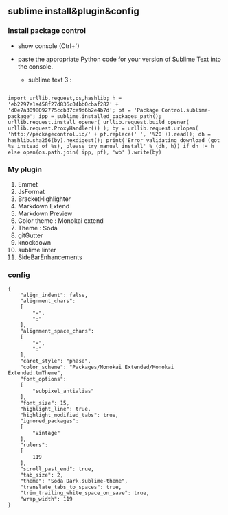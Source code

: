 ## sublime install&plugin&config

### Install package control

- show console (Ctrl+`)

- paste the appropriate Python code for your version of Sublime Text into the console.
    - sublime text 3 :

```shell

import urllib.request,os,hashlib; h = 'eb2297e1a458f27d836c04bb0cbaf282' + 'd0e7a3098092775ccb37ca9d6b2e4b7d'; pf = 'Package Control.sublime-package'; ipp = sublime.installed_packages_path(); urllib.request.install_opener( urllib.request.build_opener( urllib.request.ProxyHandler()) ); by = urllib.request.urlopen( 'http://packagecontrol.io/' + pf.replace(' ', '%20')).read(); dh = hashlib.sha256(by).hexdigest(); print('Error validating download (got %s instead of %s), please try manual install' % (dh, h)) if dh != h else open(os.path.join( ipp, pf), 'wb' ).write(by)
```

### My plugin

1. Emmet
2. JsFormat
3. BracketHighlighter
4. Markdown Extend
5. Markdown Preview
6. Color theme : Monokai extend
7. Theme : Soda
8. gitGutter
9. knockdown
10. sublime linter
11. SideBarEnhancements

### config

```
{
    "align_indent": false,
    "alignment_chars":
    [
        "=",
        ":"
    ],
    "alignment_space_chars":
    [
        "=",
        ":"
    ],
    "caret_style": "phase",
    "color_scheme": "Packages/Monokai Extended/Monokai Extended.tmTheme",
    "font_options":
    [
        "subpixel_antialias"
    ],
    "font_size": 15,
    "highlight_line": true,
    "highlight_modified_tabs": true,
    "ignored_packages":
    [
        "Vintage"
    ],
    "rulers":
    [
        119
    ],
    "scroll_past_end": true,
    "tab_size": 2,
    "theme": "Soda Dark.sublime-theme",
    "translate_tabs_to_spaces": true,
    "trim_trailing_white_space_on_save": true,
    "wrap_width": 119
}


```




